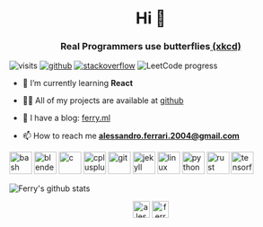 <h1 align="center">Hi 👋</h1>
<h3 align="center">Real Programmers use butterflies<a href=https://xkcd.com/378/> (xkcd)</a></h3>


![visits](https://komarev.com/ghpvc/?username=ferryistaken)
[![github](https://img.shields.io/static/v1?style=flat-square&logo=github&label=&message=@Ferryistaken&color=5b5b5b&labelColor=5b5b5b)](https://github.com/Ferryistaken)
[![stackoverflow](https://img.shields.io/static/v1?style=flat-square&logo=stackoverflow&label=&message=@Ferryistaken&color=5b5b5b&labelColor=5b5b5b)](https://stackoverflow.com/users/11107045/alessandro-ferrari)
![LeetCode progress](https://leetcode-badge.chyroc.cn/?name=Ferryistaken&refresh=true) </p>

- 🌱 I’m currently learning **React**

- 👨‍💻 All of my projects are available at [github](https://github.com/Ferryistaken?tab=repositories)

- 📝 I have a blog: [ferry.ml](https://ferry.ml)

- 📫 How to reach me **alessandro.ferrari.2004@gmail.com**

<p align="left"><img src="https://www.vectorlogo.zone/logos/gnu_bash/gnu_bash-icon.svg" alt="bash" width="40" height="40"/> <img src="https://download.blender.org/branding/community/blender_community_badge_white.svg" alt="blender" width="40" height="40"/> <img src="https://devicons.github.io/devicon/devicon.git/icons/c/c-original.svg" alt="c" width="40" height="40"/> <img src="https://devicons.github.io/devicon/devicon.git/icons/cplusplus/cplusplus-original.svg" alt="cplusplus" width="40" height="40"/> <img src="https://www.vectorlogo.zone/logos/git-scm/git-scm-icon.svg" alt="git" width="40" height="40"/> <img src="https://www.vectorlogo.zone/logos/jekyllrb/jekyllrb-icon.svg" alt="jekyll" width="40" height="40"/> <img src="https://devicons.github.io/devicon/devicon.git/icons/linux/linux-original.svg" alt="linux" width="40" height="40"/> <img src="https://devicons.github.io/devicon/devicon.git/icons/python/python-original.svg" alt="python" width="40" height="40"/> <img src="https://devicons.github.io/devicon/devicon.git/icons/rust/rust-plain.svg" alt="rust" width="40" height="40"/> <img src="https://www.vectorlogo.zone/logos/tensorflow/tensorflow-icon.svg" alt="tensorflow" width="40" height="40"/></p>



![Ferry's github stats](https://github-readme-stats.vercel.app/api?username=Ferryistaken&count_private=true&show_icons=true&theme=gradient)
<p align="center">
<a href="https://instagram.com/alessandro.ferry" target="blank"><img align="center" src="https://cdn.jsdelivr.net/npm/simple-icons@3.0.1/icons/instagram.svg" alt="alessandro.ferry" height="30" width="30" /></a>
<a href="https://www.leetcode.com/ferryistaken" target="blank"><img align="center" src="https://cdn.jsdelivr.net/npm/simple-icons@3.0.1/icons/leetcode.svg" alt="ferryistaken" height="30" width="30" /></a>
</p>
